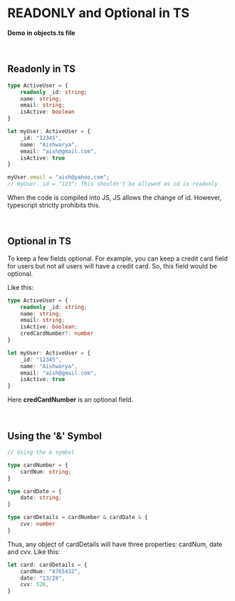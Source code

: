 # READONLY and Optional in TS

**Demo in objects.ts file**

<br>

## Readonly in TS

``` typescript
type ActiveUser = {
    readonly _id: string;
    name: string;
    email: string;
    isActive: boolean
}

let myUser: ActiveUser = {
    _id: "12345",
    name: "Aishwarya",
    email: "aish@gmail.com",
    isActive: true
}

myUser.email = "aish@yahoo.com";
// myUser._id = "123"; This shouldn't be allowed as id is readonly
```

When the code is compiled into JS, JS allows the change of id. However, typescript strictly prohibits this. 


<br>

## Optional in TS

To keep a few fields optional. For example, you can keep a credit card field for users but not all users will have a credit card. So, this field would be optional. 

Like this:

``` typescript
type ActiveUser = {
    readonly _id: string;
    name: string;
    email: string;
    isActive: boolean;
    credCardNumber?: number
}

let myUser: ActiveUser = {
    _id: "12345",
    name: "Aishwarya",
    email: "aish@gmail.com",
    isActive: true
}
```

Here **credCardNumber** is an optional field.

<br>

## Using the '&' Symbol

``` typescript
// Using the & symbol

type cardNumber = {
    cardNum: string;
}

type cardDate = {
    date: string;
}

type cardDetails = cardNumber & cardDate & {
    cvv: number
}
```

Thus, any object of cardDetails will have three properties: cardNum, date and cvv. Like this:

``` typescript
let card: cardDetails = {
    cardNum: "8765432",
    date: "13/28",
    cvv: 526,
} 
```

